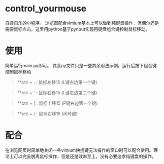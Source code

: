 # control_yourmouse
自娱自乐的小程序。 浏览器配合vimium基本上可以做到纯键盘操作，但偶尔还是需要鼠标点击。这里用python基于pynput实现用键盘组合键控制鼠标移动。
# 使用
简单运行main.py即可。 其余py文件只是一些其余用法示例。运行后按下组合键控制鼠标移动
> **ctrl + ; : 鼠标左移15  (L键右边第一个键)

> **ctrl + ' : 鼠标右移15 (L键右边第二个键)

> **ctrl + \[ :  鼠标上移15 (P键右边第一个键)

> **ctrl + / : 鼠标右移15 (问号键)

# 配合
在浏览网页时简单地关闭一些vimium快捷键无法操作的窗口时可以配合使用。理论上可以完全脱离鼠标操作，但是还是效率至上，没有必要追求纯键盘的操作。

